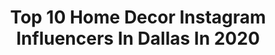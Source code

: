 ---
title: Top 10 Home Decor Instagram Influencers In Dallas In 2020
description: >-
  Find top home decor Instagram influencers in Dallas in 2020. Most popular hashtags: #homedecor #dallasblogger #dallasfoodie #ad.
platform: Instagram
hits: 66
text_top: Identify the best Instagram influencers on inBeat.
text_bottom: Our database holds 66 Instagram influencers like this in Dallas, United States for you to connect with.
profiles:
  - username: "_annietucker"
    fullname: >-
      Annie Tucker
    bio: >-
      🍪 www.takeabiteblog.com @thesocialorderok | @confessionsofarentaholic Dallas | Oklahoma City
    location: "United States"
    followers: 7124
    engagement: 623
    commentsToLikes: 0.057386
    id: ckaox78x8c3fo0i780c9dy640
    verified: false
    hashtags: "#dallasfoodblogger, #takeabite, #takeasip, #perfectchocolatechipcookies"
  - username: "askfoodbitch"
    fullname: >-
      foodbitch | Dallas’ OG
    bio: >-
      I'LL TELL YOU WHAT TO EAT & YOU'LL LIKE IT. 🔪 word writer | food eater Tag: #foodbitchapproved 99% 📷 Ⓒfoodbitch iPhone foodtography FREE opinions at👇
    location: "United States"
    followers: 43735
    engagement: 105
    commentsToLikes: 0.098930
    id: ck5hlao58jvoc0i11mkmmvl73
    verified: false
    hashtags: "#hosted, #dallasinfluencer, #stayhome, #ad"
  - username: "livinglocurto"
    fullname: >-
      Amy Locurto - Lifestyle Blog
    bio: >-
      Living Locurto® - Fun Ideas, Easy Recipes, & DIY Home Decor 📌 Pinterest Marketing Expert (35 million +) 🤠 Dallas, TX 👇 Get The Blog Links 👇
    location: "United States"
    followers: 31568
    engagement: 81
    commentsToLikes: 0.204031
    id: ck5pvkvuwidq90i117pf1aulb
    verified: true
    hashtags: "#funfoodforkids, #bhgcelebrate, #mypinterest, #eeeeeats"
  - username: "jenkinsinteriors"
    fullname: >-
      jenkins interiors
    bio: >-
      High-End Residential, Full-Scale Interior Design Firm located in Dallas, TX #schemescometrue #dallas #interiordesign
    location: "United States"
    followers: 52912
    engagement: 233
    commentsToLikes: 0.027789
    id: ckaor092hl5pv0i785nqqsfgj
    verified: false
    hashtags: "#interiordesign, #classyinteriors, #homeinteriors, #dallasdesigndistrict"
  - username: "xtenlovesyou"
    fullname: >-
      XTEN
    bio: >-
      Hey there! ✨I’m a proud Latina & former NFL Dancer who loves traveling, cuddling with my fur baby & listening to reggaeton 🤍 Dαℓℓαѕ, тχ ✭
    location: "United States"
    followers: 7146
    engagement: 930
    commentsToLikes: 0.106246
    id: ck6udmve6m0430j712pc51tw0
    verified: false
    hashtags: "#dallasinfluencer, #latina, #mentalhealthawareness, #latinainfluencer"
  - username: "alismithstyle"
    fullname: >-
      Ali Smith
    bio: >-
      Ohio Fashion Blogger 📍 Showcasing my outfits and travel one day at a time Wife // Momma to Vivi 💕 Find my looks and join my blog below ✨👇🏻
    location: "United States"
    followers: 146310
    engagement: 113
    commentsToLikes: 0.086457
    id: ck5qdz7qixyvj0i11hkbd8ufe
    verified: false
    hashtags: "#vicidolls, #ltkunder100, #mommyandme, #fallfashion"
  - username: "beingmarrica"
    fullname: >-
      Marrica Evans || DALLAS
    bio: >-
      @marricaevans here! 📸 👑 Instagram queen. 🎙 Host at @instastorygang ✨ Creator of @thecontentcamp
    location: "United States"
    followers: 25272
    engagement: 1037
    commentsToLikes: 0.044432
    id: ck13933u8j9z10i19atn3lgy3
    verified: false
    hashtags: "#blackisking, #contentcreator, #marricataughtme, #aposttosave"
  - username: "itslaurenrose"
    fullname: >-
      Lauren Rose
    bio: >-
      Style • Life • Home ✖️ Dallas, TX ✉️laurenarose10@gmail.com NEWEST YOUTUBE VIDEO
    location: "United States"
    followers: 7946
    engagement: 494
    commentsToLikes: 0.101126
    id: ckaox5heubvdw0i78w5m0a4cg
    verified: false
    hashtags: "#explore, #couplegoals, #ootd, #viral"
  - username: "yariiimartinez"
    fullname: >-
      YARI ✩ TEXAS BLOGGER
    bio: >-
      ✩ coffee, lifestyle & beauty ✨ ✩ latina blogger 🇲🇽🇸🇻 + dog mom 🐾 ✩ TikTok @yariiimartinez (7k+) ✩ brenham, tx ✩ hou,tx ✩ texas ex ✩ @cfashionista
    location: "United States"
    followers: 2487
    engagement: 1318
    commentsToLikes: 0.199803
    id: ckap1wdhkwd770i78qt3r690v
    verified: false
    hashtags: "#bestincraft, #wheatleyvodka, #ad21, #austintx"
  - username: "lindseyhomedesign"
    fullname: >-
      Lindsey Walker
    bio: >-
      Interior Design Services ▫️ Dallas, Texas▫️We offer in-home consults and E-Design. For inquiries ✉️ : lindseywhomedesign@gmail.com #interiordesigner
    location: "United States"
    followers: 20084
    engagement: 402
    commentsToLikes: 0.099488
    id: ck0twxhagh6150i19ypmnr0h5
    verified: false
    hashtags: "#entryway, #myhomevibe, #finditstyleit, #heyhomehey"
---